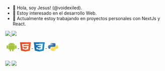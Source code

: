 
- 👋 Hola, soy Jesus! (@voidexiled).
- 👀 Estoy interesado en el desarrollo Web.
- 🌱 Actualmente estoy trabajando en proyectos personales con NextJs y React.

 <div>
  <a href="https://github.com/voidexiled">
  <img height="180em" src="https://github-readme-stats.vercel.app/api?username=voidexiled&show_icons=true&theme=dracula&include_all_commits=true&count_private=true"/>
  <img height="180em" src="https://github-readme-stats.vercel.app/api/top-langs/?username=voidexiled&layout=compact&langs_count=7&theme=dracula"/>
</div>
<div style="display: inline_block"><br>
  <img align="center" alt="Rafa-Android" height="30" width="40" src="https://github.com/devicons/devicon/blob/v2.12.0/icons/android/android-original.svg">
  <img align="center" alt="Rafa-HTML" height="30" width="40" src="https://raw.githubusercontent.com/devicons/devicon/master/icons/html5/html5-original.svg">
  <img align="center" alt="Rafa-CSS" height="30" width="40" src="https://raw.githubusercontent.com/devicons/devicon/master/icons/css3/css3-original.svg">
  <img align="center" alt="Rafa-Python" height="30" width="40" src="https://raw.githubusercontent.com/devicons/devicon/master/icons/python/python-original.svg">
</div>
  
  ##
 
<div> 
  <a href="https://www.instagram.com/jesusjalomochavez/" target="_blank"><img src="https://img.shields.io/badge/-Instagram-%23E4405F?style=for-the-badge&logo=instagram&logoColor=white" target="_blank"></a>
  <a href = "mailto:jalomo.chavez18@outlook.com"><img src="https://img.shields.io/badge/-Outlook-%23333?style=for-the-badge&logo=gmail&logoColor=white" target="_blank"></a>
 
